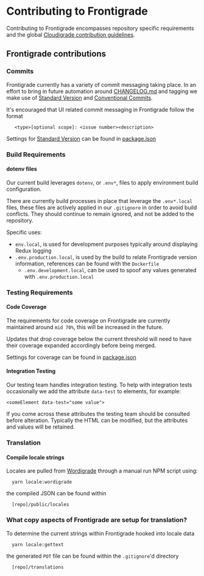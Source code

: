 # Contributing to Frontigrade
Contributing to Frontigrade encompasses repository specific requirements and the global [Cloudigrade contribution guidelines](https://gitlab.com/cloudigrade/cloudigrade/blob/master/CONTRIBUTING.rst).


## Frontigrade contributions
### Commits
Frontigrade currently has a variety of commit messaging taking place. In an effort to bring in future automation around 
[CHANGELOG.md](./CHANGELOG.md) and tagging we make use of [Standard Version](https://github.com/conventional-changelog/standard-version#readme) and [Conventional Commits](https://www.conventionalcommits.org).

It's encouraged that UI related commit messaging in Frontigrade follow the format
```
   <type>[optional scope]: <issue number><description>
```

Settings for [Standard Version](https://github.com/conventional-changelog/standard-version#readme) can be found in [package.json](./package.json)


### Build Requirements
#### dotenv files
Our current build leverages `dotenv`, or `.env*`, files to apply environment build configuration. 

There are currently build processes in place that leverage the `.env*.local` files, these files are actively applied in our `.gitignore` in order to avoid build conflicts. They should continue to remain ignored, and not be added to the repository.

Specific uses:
- `env.local`, is used for development purposes typically around displaying Redux logging
- `.env.production.local`, is used by the build to relate Frontigrade version information, references can be found with the `Dockerfile`
  - `.env.development.local`, can be used to spoof any values generated with `.env.production.local`


### Testing Requirements
#### Code Coverage
The requirements for code coverage on Frontigrade are currently maintained around `mid 70%`, this will be increased in the future. 

Updates that drop coverage below the current threshold will need to have their coverage expanded accordingly before being merged. 

Settings for coverage can be found in [package.json](./package.json)

#### Integration Testing
Our testing team handles integration testing. To help with integration tests occasionally we add the attribute `data-test` to elements, for example:
  ```
  <someElement data-test="some value">
  ```

If you come across these attributes the testing team should be consulted before alteration. Typically the HTML can be modified, but the attributes and values will be retained.


### Translation
#### Compile locale strings
Locales are pulled from [Wordigrade](https://gitlab.com/cloudigrade/wordigrade) through a manual run NPM script using:
  ```
    yarn locale:wordigrade
  ```

the compiled JSON can be found within
  ```
    [repo]/public/locales
  ```

### What copy aspects of Frontigrade are setup for translation?
To determine the current strings within Frontigrade hooked into locale data
  ```
    yarn locale:gettext
  ```

the generated `POT` file can be found within the `.gitignore`'d directory
  ```
    [repo]/translations
  ```
